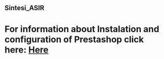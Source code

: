 ## Sintesi_ASIR
# For information about Instalation and configuration of Prestashop click here: [Here](https://github.com/nic1551/Sintesi_ASIR/blob/master/PRESTASHOP/CONFIG/Installation_and_Configuration_Prestashop.md)
